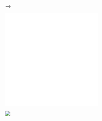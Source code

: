 <!-- <!-- Profile Banner -->
<!-- <p align="center">
  <img src="./assets/animation1.svg" width="300" height="300" alt="Pixel Animation 1" />
</p>
<p align="center">
  <img src="./assets/animation2.svg" width="300" height="300" alt="Pixel Animation 2" /> -->
<!-- </p>
<p align="center">
  <img src="./assets/animation3.svg" width="300" height="300" alt="Pixel Animation 3" />
</p>
<p align="center">
  <img src="./assets/animation6obr.svg" width="300" height="300" alt="Pixel Animation 3" />
</p> -->
<!-- <p align="center">
  <img src="./assets/anim7.svg" width="800" height="300" alt="Pixel Animation 3" />
</p> -->
<!-- <p align="center">
  <img src="./assets/animation4.svg" width="300" height="300" alt="Pixel Animation 4" />
</p>





<!-- <p align="center">
  🚀 Full-stack Developer | ❤️ JavaScript & C# | 🌍 Based in Sweden
</p>

---

### 🛠 Tech Stack

- ⚙️ Backend: C#, ASP.NET Core, EF Core, SQL
- 🖥 Frontend: React, JavaScript, MUI, Vite
- 🐳 DevOps: Docker, GitHub Actions
- 🧪 Testing: xUnit, FluentAssertions, Integration Tests

---
 --> -->

<p >
  <img src="./assets/anim8.svg" width="300" height="300" alt="Pixel Animation 4" />
</p>

<img src="https://readme-typing-svg.demolab.com?lines=Full+stack+developer,C%23,.NET,JavaScript,React&center=true&width=300&height=45&color=00FF00&background=000000" />

